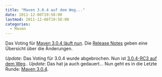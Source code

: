 ```yaml
---
title: "Maven 3.0.4 auf dem Weg..."
date: 2011-12-06T19:58:00
lastmod: 2011-12-06T19:58:00
categories:
  - Maven
---
```

Das Voting für [Maven 3.0.4 läuft nun](http://maven.40175.n5.nabble.com/VOTE-Apache-Maven-3-0-4-tp5022300p5022300.html). 
Die [Release Notes](http://jira.codehaus.org/secure/ReleaseNote.jspa?projectId=10500&version=17215) geben eine 
Übersicht über die Änderungen.

*Update*: Das Voting für 3.0.4 wurde abgebrochen. Nun ist [3.0.4-RC3 auf dem Weg](http://maven.40175.n5.nabble.com/CALL-FOR-TEST-Apache-Maven-3-0-4-RC3-staged-td5048998.html)..
*Update*: Das hat ja auch gedauert... Nun geht es in die Letzte Runde: [Maven 3.0.4](http://maven.40175.n5.nabble.com/VOTE-Apache-Maven-3-0-4-td5151173.html).

